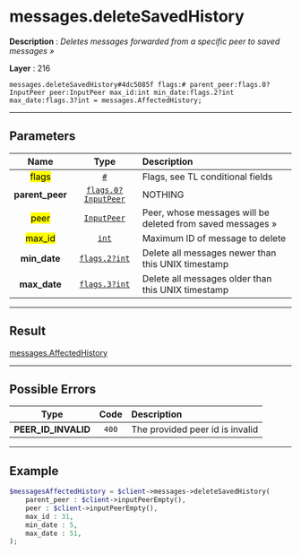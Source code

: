 # messages.deleteSavedHistory

**Description** : *Deletes messages forwarded from a specific peer to saved messages &raquo;*

**Layer** : 216

```tl
messages.deleteSavedHistory#4dc5085f flags:# parent_peer:flags.0?InputPeer peer:InputPeer max_id:int min_date:flags.2?int max_date:flags.3?int = messages.AffectedHistory;
```

---

## Parameters

| Name | Type | Description |
| :---: | :---: | :--- |
| <mark>flags</mark> | [`#`](type/#) | Flags, see TL conditional fields |
| **parent_peer** | [`flags.0?InputPeer`](type/InputPeer) | NOTHING |
| <mark>peer</mark> | [`InputPeer`](type/InputPeer) | Peer, whose messages will be deleted from saved messages » |
| <mark>max_id</mark> | [`int`](type/int) | Maximum ID of message to delete |
| **min_date** | [`flags.2?int`](type/int) | Delete all messages newer than this UNIX timestamp |
| **max_date** | [`flags.3?int`](type/int) | Delete all messages older than this UNIX timestamp |

---

## Result

[messages.AffectedHistory](type/messages.AffectedHistory)

---

## Possible Errors

| Type | Code | Description |
| :---: | :---: | :--- |
| **PEER_ID_INVALID** | `400` | The provided peer id is invalid |

---

## Example

```php
$messagesAffectedHistory = $client->messages->deleteSavedHistory(
	parent_peer : $client->inputPeerEmpty(),
	peer : $client->inputPeerEmpty(),
	max_id : 31,
	min_date : 5,
	max_date : 51,
);
```
